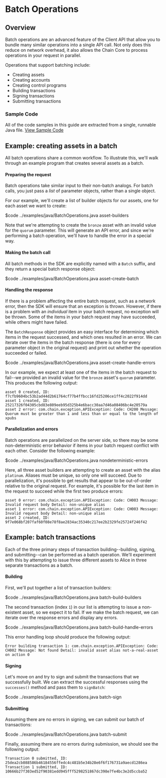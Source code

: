 # Batch Operations

## Overview

Batch operations are an advanced feature of the Client API that allow you to bundle many similar operations into a single API call. Not only does this reduce on network overhead, it also allows the Chain Core to process operations in your request in parallel.

Operations that support batching include:

- Creating assets
- Creating accounts
- Creating control programs
- Building transactions
- Signing transactions
- Submitting transactions

### Sample Code
All of the code samples in this guide are extracted from a single, runnable Java file.
<a href="../examples/java/BatchOperations.java" class="downloadBtn btn success" target="\_blank">View Sample Code</a>

## Example: creating assets in a batch

All batch operations share a common workflow. To illustrate this, we'll walk through an example program that creates several assets as a batch.

#### Preparing the request

Batch operations take similar input to their non-batch analogs. For batch calls, you just pass a _list_ of parameter objects, rather than a single object.

For our example, we'll create a list of builder objects for our assets, one for each asset we want to create:

$code ../examples/java/BatchOperations.java asset-builders

Note that we're attempting to create the `bronze` asset with an invalid value for the `quorum` parameter. This will generate an API error, and since we're performing a batch operation, we'll have to handle the error in a special way.

#### Making the batch call

All batch methods in the SDK are explicitly named with a `Batch` suffix, and they return a special batch response object:

$code ../examples/java/BatchOperations.java asset-create-batch

#### Handling the response

If there is a problem affecting the entire batch request, such as a network error, then the SDK will ensure that an exception is thrown. However, if there is a problem with an _individual_ item in your batch request, no exception will be thrown. Some of the items in your batch request may have succeeded, while others might have failed.

The `BatchResponse` object provides an easy interface for determining which items in the request successed, and which ones resulted in an error. We can iterate over the items in the batch response (there is one for every parameter object in the original request) and print out whether the operation succeeded or failed.

$code ../examples/java/BatchOperations.java asset-create-handle-errors

In our example, we expect at least one of the items in the batch request to fail--we provided an invalid value for the `bronze` asset's `quorum` parameter. This produces the following output:

```
asset 0 created, ID: f7cfb9604bc53b2ad44d2b61764cf77b4ffbcc16fd25206ce1ff4c2022f914dd
asset 1 created, ID: 25217326f04305cbd83e809eeb95d325b4e6bacc30aa7d46a08406bc4e20579a
asset 2 error: com.chain.exception.APIException: Code: CH200 Message: Quorum must be greater than 1 and less than or equal to the length of xpubs
```

#### Parallelization and errors

Batch operations are parallelized on the server side, so there may be some non-deterministic error behavior if items in your batch request conflict with each other. Consider the following example:

$code ../examples/java/BatchOperations.java nondeterministic-errors

Here, all three asset builders are attempting to create an asset with the alias `platinum`. Aliases must be unique, so only one will succeed. Due to parallelization, it's possible to get results that appear to be out-of-order relative to the original request. For example, it's possible for the last item in the request to succeed while the first two produce errors:

```
asset 0 error: com.chain.exception.APIException: Code: CH003 Message: Invalid request body Detail: non-unique alias
asset 1 error: com.chain.exception.APIException: Code: CH003 Message: Invalid request body Detail: non-unique alias
asset 2 created, ID: 9f7e068bf207faf60f08e78f8ae2834ac35340c217ee2b2329fe25724f246f42
```

## Example: batch transactions

Each of the three primary steps of transaction building--building, signing, and submitting--can be performed as a batch operation. We'll experiment with this by attempting to issue three different assets to Alice in three separate transactions as a batch.

#### Building

First, we'll put together a list of transaction builders:

$code ../examples/java/BatchOperations.java batch-build-builders

The second transaction (index `1`) in our list is attempting to issue a non-existent asset, so we expect it to fail. If we make the batch request, we can iterate over the response errors and display any errors.

$code ../examples/java/BatchOperations.java batch-build-handle-errors

This error handling loop should produce the following output:

```
Error building transaction 1: com.chain.exception.APIException: Code: CH002 Message: Not found Detail: invalid asset alias not-a-real-asset on action 0
```

#### Signing

Let's move on and try to sign and submit the transactions that we successfully built. We can extract the successful responses using the `successes()` method and pass them to `signBatch`:

$code ../examples/java/BatchOperations.java batch-sign

#### Submitting

Assuming there are no errors in signing, we can submit our batch of transactions:

$code ../examples/java/BatchOperations.java batch-submit

Finally, assuming there are no errors during submission, we should see the following output:

```
Transaction 0 submitted, ID: 25dea2cb088586b46184556ffedc4c481b5e34b28e6f6f176731a9aecd1286ea
Transaction 1 submitted, ID: 10666b27f303ed52f90381edd945fff5298251867dc398e7fe4bc3e2d5ccba52
```
